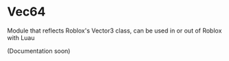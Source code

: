 # Vec64
Module that reflects Roblox's Vector3 class, can be used in or out of Roblox with Luau

(Documentation soon)
